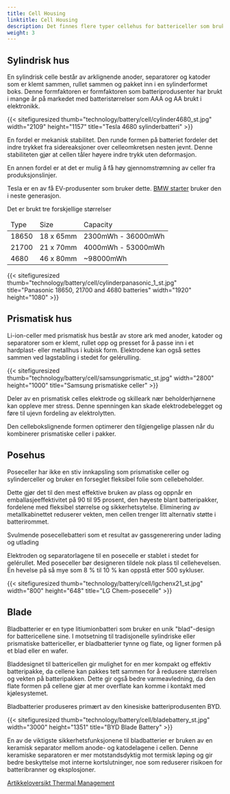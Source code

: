```yaml
---
title: Cell Housing
linktitle: Cell Housing
description: Det finnes flere typer cellehus for battericeller som brukes i elektriske kjøretøy.
weight: 3
---
```

<!-- markdownlint-disable MD033 -->

## Sylindrisk hus

En sylindrisk celle består av arklignende anoder, separatorer og katoder som er klemt sammen, rullet sammen og pakket inn i en sylinderformet boks. Denne formfaktoren er formfaktoren som batteriprodusenter har brukt i mange år på markedet med batteristørrelser som AAA og AA brukt i elektronikk.

{{< sitefiguresized thumb="technology/battery/cell/cylinder4680_st.jpg" width="2109" height="1157" title="Tesla 4680 sylinderbatteri" >}}

En fordel er mekanisk stabilitet. Den runde formen på batteriet fordeler det indre trykket fra sidereaksjoner over celleomkretsen nesten jevnt. Denne stabiliteten gjør at cellen tåler høyere indre trykk uten deformasjon.

En annen fordel er at det er mulig å få høy gjennomstrømning av celler fra produksjonslinjer.

Tesla er en av få EV-produsenter som bruker dette. [BMW starter](https://www.press.bmwgroup.com/global/article/detail/T0403470EN/more-performance-co2-reduced-production-significantly-lower-costs:-bmw-group-to-use-innovative-round-bmw-battery-cells-in-neue-klasse-from-2025?language=en) bruker den i neste generasjon.

Det er brukt tre forskjellige størrelser

<table class="table table-striped">
<thead>
    <tr>
        <td>Type
        </td>
        <td>Size
        </td>
        <td>Capacity
    </td>
    </tr>
</thead>
<tbody>
    <tr>
        <td>18650
        </td>
        <td>18 x 65mm
        </td>
        <td>2300mWh - 36000mWh
        </td>
        </tr>
    <tr>
        <td>21700
        </td>
        <td>21 x 70mm
        </td>
        <td>4000mWh - 53000mWh
        </td>
    </tr>
    <tr>
        <td>4680
        </td>
        <td>46 x 80mm
        </td>
    <td>~98000mWh
    </td>
</tr>
</tbody>
</table>

{{< sitefiguresized thumb="technology/battery/cell/cylinderpanasonic_1_st.jpg" title="Panasonic 18650, 21700 and 4680 batteries" width="1920" height="1080" >}}
## Prismatisk hus

Li-ion-celler med prismatisk hus består av store ark med anoder, katoder og separatorer som er klemt, rullet opp og presset for å passe inn i et hardplast- eller metallhus i kubisk form. Elektrodene kan også settes sammen ved lagstabling i stedet for gelérulling.

{{< sitefiguresized thumb="technology/battery/cell/samsungprismatic_st.jpg" width="2800" height="1000" title="Samsung prismatiske celler" >}}

Deler av en prismatisk celles elektrode og skilleark nær beholderhjørnene kan oppleve mer stress. Denne spenningen kan skade elektrodebelegget og føre til ujevn fordeling av elektrolytten.

Den cellebokslignende formen optimerer den tilgjengelige plassen når du kombinerer prismatiske celler i pakker.

## Posehus

Poseceller har ikke en stiv innkapsling som prismatiske celler og sylinderceller og bruker en forseglet fleksibel folie som cellebeholder.

Dette gjør det til den mest effektive bruken av plass og oppnår en emballasjeeffektivitet på 90 til 95 prosent, den høyeste blant batteripakker, fordelene med fleksibel størrelse og sikkerhetsytelse. Eliminering av metallkabinettet reduserer vekten, men cellen trenger litt alternativ støtte i batterirommet.

Svulmende posecellebatteri som et resultat av gassgenerering under lading og utlading

Elektroden og separatorlagene til en posecelle er stablet i stedet for gelérullet. Med poseceller bør designeren tildele nok plass til cellehevelsen. En hevelse på så mye som 8 % til 10 % kan oppstå etter 500 sykluser.

{{< sitefiguresized thumb="technology/battery/cell/lgchenx21_st.jpg" width="800" height="648" title="LG Chem-posecelle" >}}

## Blade

Bladbatterier er en type litiumionbatteri som bruker en unik "blad"-design for battericellene sine. I motsetning til tradisjonelle sylindriske eller prismatiske battericeller, er bladbatterier tynne og flate, og ligner formen på et blad eller en wafer.

Bladdesignet til battericellen gir mulighet for en mer kompakt og effektiv batteripakke, da cellene kan pakkes tett sammen for å redusere størrelsen og vekten på batteripakken. Dette gir også bedre varmeavledning, da den flate formen på cellene gjør at mer overflate kan komme i kontakt med kjølesystemet.

Bladbatterier produseres primært av den kinesiske batteriprodusenten BYD.

{{< sitefiguresized thumb="technology/battery/cell/bladebattery_st.jpg" width="3000" height="1351" title="BYD Blade Battery" >}}

En av de viktigste sikkerhetsfunksjonene til bladbatterier er bruken av en keramisk separator mellom anode- og katodelagene i cellen. Denne keramiske separatoren er mer motstandsdyktig mot termisk løping og gir bedre beskyttelse mot interne kortslutninger, noe som reduserer risikoen for batteribranner og eksplosjoner.

<div class="mt-3 mb-3">
    <a href="../" class="btn btn-outline-secondary">Artikkeloversikt <i class="bi-card-list"></i></a>
    <a href="../thermalmanagement/" class="btn btn-primary float-end">Thermal Management <i class="bi-arrow-right-circle"></i></a>
</div>

